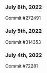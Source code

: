 ### July 8th, 2022

Commit #272491

### July 5th, 2022

Commit #314353


### July 4th, 2022

Commit #72281
